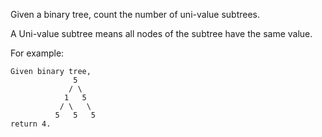 Given a binary tree, count the number of uni-value subtrees.

A Uni-value subtree means all nodes of the subtree have the same value.

For example:
```
Given binary tree,
              5
             / \
            1   5
           / \   \
          5   5   5
return 4.
```
